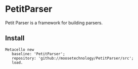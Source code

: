 # PetitParser
Petit Parser is a framework for building parsers.

## Install
```
Metacello new
   baseline: 'PetitParser';
   repository: 'github://moosetechnology/PetitParser/src';
   load.
```
